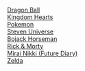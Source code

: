 



<a href="https://github.com/sissyphus/lights/issues/1">Dragon Ball</a> <br>
<a href="https://github.com/sissyphus/lights/issues/2">Kingdom Hearts</a> <br>
<a href="https://github.com/sissyphus/lights/issues/4">Pokemon</a> <br>
<a href="https://github.com/sissyphus/lights/issues/3">Steven Universe</a> <br>
<a href="https://github.com/sissyphus/lights/issues/5">Bojack Horseman</a> <br>
<a href="https://github.com/sissyphus/lights/issues/6">Rick & Morty</a> <br>
<a href="https://github.com/sissyphus/lights/issues/7">Mirai Nikki (Future Diary)</a> <br>
<a href="https://github.com/sissyphus/lights/issues/9">Zelda</a> <br>
